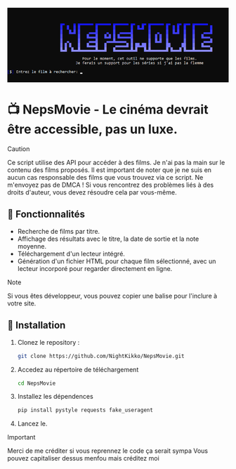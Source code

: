 ![Screenshot](https://github.com/NightKikko/NepsMovie/blob/main/preview.png?raw=true)
# 📺 NepsMovie - Le cinéma devrait être accessible, pas un luxe.
> [!CAUTION]
> Ce script utilise des API pour accéder à des films. Je n'ai pas la main sur le contenu des films proposés. Il est important de noter que je ne suis en aucun cas responsable des films que vous trouvez via ce script. Ne m'envoyez pas de DMCA ! Si vous rencontrez des problèmes liés à des droits d'auteur, vous devez résoudre cela par vous-même.

## 🚀 Fonctionnalités

- Recherche de films par titre.
- Affichage des résultats avec le titre, la date de sortie et la note moyenne.
- Téléchargement d'un lecteur intégré.
- Génération d'un fichier HTML pour chaque film sélectionné, avec un lecteur incorporé pour regarder directement en ligne.

> [!Note]
> Si vous êtes développeur, vous pouvez copier une balise pour l'inclure à votre site.

## 📶 Installation

1. Clonez le repository :
   ```bash
   git clone https://github.com/NightKikko/NepsMovie.git
   ```
2. Accedez au répertoire de téléchargement
    ```bash
    cd NepsMovie
    ```
3. Installez les dépendences
    ```bash
    pip install pystyle requests fake_useragent
    ```
4. Lancez le.

> [!IMPORTANT]
> Merci de me créditer si vous reprennez le code ça serait sympa
> Vous pouvez capitaliser dessus menfou mais créditez moi
